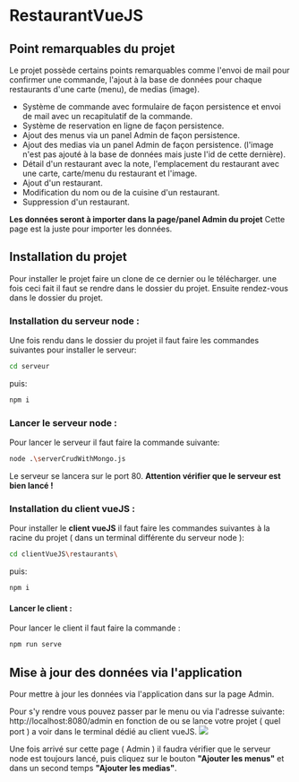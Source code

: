 # RestaurantVueJS

## Point remarquables du projet
Le projet possède certains points remarquables comme l'envoi de mail pour confirmer une commande, l'ajout à la base de données pour chaque restaurants d'une carte (menu), de medias (image).
- Système de commande avec formulaire de façon persistence et envoi de mail avec un recapitulatif de la commande.
- Système de reservation en ligne de façon persistence.
- Ajout des menus via un panel Admin de façon persistence.
- Ajout des medias via un panel Admin de façon persistence. (l'image n'est pas ajouté à la base de données mais juste l'id de cette dernière).
- Détail d'un restaurant avec la note, l'emplacement du restaurant avec une carte, carte/menu du restaurant et l'image.
- Ajout d'un restaurant.
- Modification du nom ou de la cuisine d'un restaurant.
- Suppression d'un restaurant.

**Les données seront à importer dans la page/panel Admin du projet** Cette page est la juste pour importer les données.

## Installation du projet
Pour installer le projet faire un clone de ce dernier ou le télécharger.
une fois ceci fait il faut se rendre dans le dossier du projet.
Ensuite rendez-vous dans le dossier du projet.
### Installation du serveur node :
Une fois rendu dans le dossier du projet il faut faire les commandes suivantes pour installer le serveur:
```sh
cd serveur
```
puis:
```sh
npm i
```

### Lancer le serveur node :
Pour lancer le serveur il faut faire la commande suivante:
```sh
node .\serverCrudWithMongo.js 
```


Le serveur se lancera sur le port 80. **Attention vérifier que le serveur est bien lancé !**

### Installation du client vueJS :
Pour installer le **client vueJS** il faut faire les commandes suivantes à la racine du projet ( dans un terminal différente du serveur node ):
```sh
cd clientVueJS\restaurants\
```
puis:
```sh
npm i
```
#### Lancer le client :
Pour lancer le client il faut faire la commande :
```sh
npm run serve
```

## Mise à jour des données via l'application 

Pour mettre à jour les données via l'application dans sur la page Admin.

Pour s'y rendre vous pouvez passer par le menu ou via l'adresse suivante:
http://localhost:8080/admin
en fonction de ou se lance votre projet ( quel port ) a voir dans le terminal dédié au client vueJS.
![](https://cdn.discordapp.com/attachments/774685916148531242/774685931629707304/unknown.png)

Une fois arrivé sur cette page ( Admin ) il faudra vérifier que le serveur node est toujours lancé, puis cliquez sur le bouton **"Ajouter les menus"** et dans un second temps **"Ajouter les medias"**.
